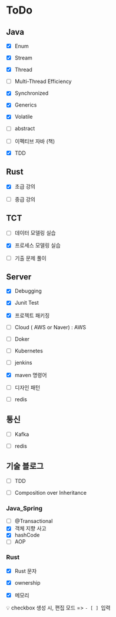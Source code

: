 # ToDo



## Java

- [x] Enum
- [x] Stream
- [x] Thread
- [ ] Multi-Thread Efficiency
- [x] Synchronized
- [x] Generics
- [x] Volatile
- [ ] abstract
- [ ] 이펙티브 자바 (책)
- [x] TDD



## Rust

- [x] 초급 강의
- [ ] 중급 강의



## TCT

- [ ] 데이터 모델링 실습
- [x] 프로세스 모델링 실습
- [ ] 기출 문제 풀이



## Server

- [x] Debugging
- [x] Junit Test
- [x] 프로젝트 패키징
- [ ] Cloud ( AWS or Naver) : AWS
- [ ] Doker
- [ ] Kubernetes
- [ ] jenkins
- [x] maven 명령어
- [ ] 디자인 패턴
- [ ] redis



## 통신

- [ ] Kafka
- [ ] redis



## 기술 블로그

- [ ] TDD
- [ ] Composition over Inheritance



### Java_Spring

- [ ] @Transactional
- [x] 객체 지향 사고
- [x] hashCode
- [ ] AOP

### Rust

- [x] Rust 문자
- [x] ownership
- [x] 메모리



:bulb: checkbox 생성 시, 편집 모드 => `- [ ] `입력
